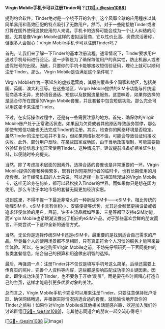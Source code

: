 **Virgin Mobile手机卡可以注册Tinder吗？[[TG💪+ @esim1088](https://t.me/s/esim1088)]**

提到约会软件，Tinder绝对是一个绕不开的名字。这个风靡全球的应用程序以其简单易用和高效匹配的特点吸引了无数用户。然而，对于一些刚接触Tinder或者打算在国外使用这款应用的人来说，手机卡的选择可能会成为一个让人纠结的问题。尤其是像Virgin Mobile这样的虚拟运营商，它以性价比高、资费灵活著称，但很多人会担心：Virgin Mobile手机卡可以注册Tinder吗？

首先，让我们来了解一下Tinder的基本注册流程。通常情况下，Tinder要求用户通过手机号码进行验证。这一步骤是为了确保每位用户的真实性，防止机器人或者虚假账号的出现。因此，只要你的手机卡能够接收短信验证码，理论上就可以顺利注册Tinder。那么，Virgin Mobile是否满足这个条件呢？

Virgin Mobile作为一家知名的虚拟运营商，其服务覆盖多个国家和地区，包括美国、英国、澳大利亚等。在这些地区，Virgin Mobile提供的SIM卡功能与传统运营商基本无异，支持语音通话、短信以及数据流量服务。这意味着，如果你选择的是适合你所在国家的Virgin Mobile套餐，并且套餐中包含短信功能，那么完全可以用这张卡来注册Tinder。

不过，在实际操作过程中，还是有一些需要注意的地方。首先，确保你的Virgin Mobile账户处于正常激活状态。如果因为欠费或者其他原因导致服务暂停，那么即使有短信功能也无法完成Tinder的注册。其次，检查你的网络环境是否稳定。虽然Tinder的注册过程并不复杂，但如果网络状况不佳，可能会导致验证码接收失败。此外，部分用户反映，在某些国家或地区，由于当地政策限制，可能需要额外验证身份信息才能正常使用Tinder。这种情况下，建议提前准备好相关证件材料，以便随时补充提交。

当然，除了考虑技术层面的因素外，选择合适的套餐也是非常重要的一环。Virgin Mobile提供的套餐种类繁多，既有针对短期旅行者的临时卡，也有长期使用的月度套餐。对于经常出国的人士来说，可以选择一张支持国际漫游的Virgin Mobile卡，这样无论身在何处，都可以轻松接入Tinder的世界。而如果你只是想在国内使用，那么专注于本地市场的套餐无疑更加经济实惠。

说到这里，不得不提一下最近非常火的一种新型SIM卡——eSIM卡。相比传统的物理SIM卡，eSIM卡具有体积小、安装便捷等优势，尤其适合频繁更换设备或者追求轻便体验的用户。目前，许多主流品牌如苹果、三星等都已支持eSIM功能，而Virgin Mobile也紧跟潮流推出了相应的eSIM产品。对于那些喜欢尝鲜的朋友而言，不妨尝试一下这种全新的通信方式。

当然，无论你是选择传统SIM卡还是eSIM卡，最重要的是找到适合自己需求的产品。毕竟每个人的使用场景都不尽相同，只有真正符合个人习惯的服务才能带来最佳体验。所以，在决定购买Virgin Mobile之前，不妨先仔细研究一下官网提供的各类套餐信息，结合自己的预算和用途做出明智的选择。

最后，再强调一点：注册Tinder并不仅仅是填写手机号这么简单。后续还需要上传真实的照片、完善个人资料等内容，这些都是影响匹配成功率的关键因素。因此，即使成功注册了Tinder，也不要急于开始“刷屏”，而是要花些时间精心打造自己的主页，这样才能吸引更多优质对象的关注。

总而言之，Virgin Mobile手机卡完全可以用来注册Tinder。只要注意保持账户活跃、确保网络畅通，并根据实际情况挑选合适的套餐，就能愉快地开启你的Tinder之旅啦！如果你对Virgin Mobile或其他相关话题感兴趣，欢迎加入我们的讨论群组[[TG💪+ @esim1088](https://t.me/s/esim1088)]，与其他志同道合的朋友一起交流心得吧！

[[TG💪+ @esim1088](https://t.me/s/esim1088) ![Image](https://i.postimg.cc/4NQfJmqS/Snipaste-2025-05-13-00-14-12.png)]